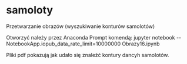 # samoloty
Przetwarzanie obrazów (wyszukiwanie konturów samolotów)

Otworzyć należy przez Anaconda Prompt komendą: jupyter notebook --NotebookApp.iopub_data_rate_limit=10000000  Obrazy16.ipynb

Pliki pdf pokazują jak udało się znaleźć kontury dancyh samolotów.